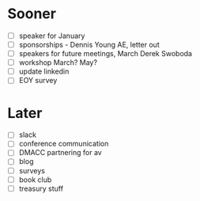 # Sooner
- [ ] speaker for January 
- [ ] sponsorships - Dennis Young AE, letter out
- [ ] speakers for future meetings, March Derek Swoboda
- [ ] workshop March? May?
- [ ] update linkedin
- [ ] EOY survey

# Later
- [ ] slack
- [ ] conference communication
- [ ] DMACC partnering for av
- [ ] blog
- [ ] surveys
- [ ] book club
- [ ] treasury stuff
